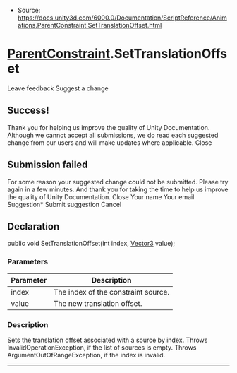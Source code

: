 * Source: https://docs.unity3d.com/6000.0/Documentation/ScriptReference/Animations.ParentConstraint.SetTranslationOffset.html

#  [ParentConstraint](https://docs.unity3d.com/6000.0/Documentation/ScriptReference/Animations.ParentConstraint.html).SetTranslationOffset
Leave feedback
Suggest a change
## Success!
Thank you for helping us improve the quality of Unity Documentation. Although we cannot accept all submissions, we do read each suggested change from our users and will make updates where applicable.
Close
## Submission failed
For some reason your suggested change could not be submitted. Please <a>try again</a> in a few minutes. And thank you for taking the time to help us improve the quality of Unity Documentation.
Close
Your name Your email Suggestion* Submit suggestion
Cancel
## Declaration
public void SetTranslationOffset(int index, [Vector3](https://docs.unity3d.com/6000.0/Documentation/ScriptReference/Vector3.html) value); 
### Parameters
Parameter | Description  
---|---  
index | The index of the constraint source.  
value | The new translation offset.  
### Description
Sets the translation offset associated with a source by index.
Throws InvalidOperationException, if the list of sources is empty. Throws ArgumentOutOfRangeException, if the index is invalid.
* * *
